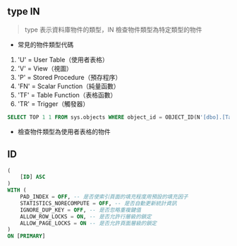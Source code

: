 ## type IN

> type 表示資料庫物件的類型，IN 檢查物件類型為特定類型的物件

- 常見的物件類型代碼 
1. 'U' = User Table（使用者表格）
2. 'V' = View（視圖）
3. 'P' = Stored Procedure（預存程序）
4. 'FN' = Scalar Function（純量函數）
5. 'TF' = Table Function（表格函數）
6. 'TR' = Trigger（觸發器）

```sql
SELECT TOP 1 1 FROM sys.objects WHERE object_id = OBJECT_ID(N'[dbo].[TableName]') AND type IN (N'U')
```

- 檢查物件類型為使用者表格的物件

## ID

```sql
(
	[ID] ASC
)
WITH (
    PAD_INDEX = OFF, -- 是否使索引頁面的填充程度用預設的填充因子
	STATISTICS_NORECOMPUTE = OFF, -- 是否自動更新統計資訊
	IGNORE_DUP_KEY = OFF, -- 是否忽略重複鍵值
	ALLOW_ROW_LOCKS = ON, -- 是否允許行層級的鎖定
	ALLOW_PAGE_LOCKS = ON -- 是否允許頁面層級的鎖定
)
ON [PRIMARY]
```
